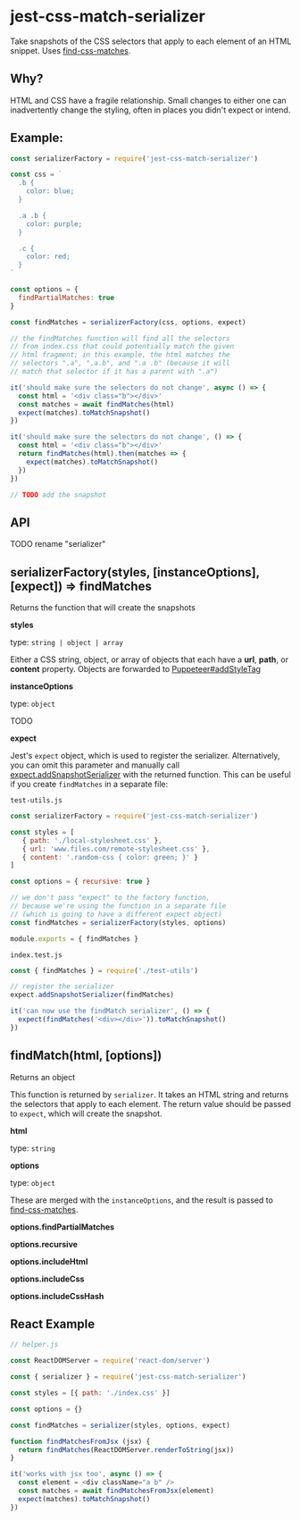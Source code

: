 # jest-css-match-serializer

Take snapshots of the CSS selectors that apply to each element of an HTML snippet. Uses [find-css-matches](https://github.com/raingerber/find-css-matches).

## Why?

HTML and CSS have a fragile relationship. Small changes to either one can inadvertently change the styling, often in places you didn't expect or intend.

## Example:

```js
const serializerFactory = require('jest-css-match-serializer')

const css = `
  .b {
    color: blue;
  }

  .a .b {
    color: purple;
  }

  .c {
    color: red;
  }
`

const options = {
  findPartialMatches: true
}

const findMatches = serializerFactory(css, options, expect)

// the findMatches function will find all the selectors
// from index.css that could potentially match the given 
// html fragment; in this example, the html matches the
// selectors ".a", ".a.b", and ".a .b" (because it will
// match that selector if it has a parent with ".a")

it('should make sure the selectors do not change', async () => {
  const html = '<div class="b"></div>'
  const matches = await findMatches(html)
  expect(matches).toMatchSnapshot()
})

it('should make sure the selectors do not change', () => {
  const html = '<div class="b"></div>'
  return findMatches(html).then(matches => {
    expect(matches).toMatchSnapshot()
  })
})

// TODO add the snapshot

```

## API

TODO rename "serializer"

## serializerFactory(styles, [instanceOptions], [expect]) => findMatches

Returns the function that will create the snapshots

**styles**

type: `string | object | array`

Either a CSS string, object, or array of objects that each have a **url**, **path**, or **content** property. Objects are forwarded to [Puppeteer#addStyleTag](https://github.com/GoogleChrome/puppeteer/blob/master/docs/api.md#pageaddstyletagoptions)

**instanceOptions**

type: `object`

TODO

**expect**

Jest's `expect` object, which is used to register the serializer. Alternatively, you can omit this parameter and manually call [expect.addSnapshotSerializer](https://facebook.github.io/jest/docs/en/expect.html#expectaddsnapshotserializerserializer) with the returned function. This can be useful if you create `findMatches` in a separate file:

`test-utils.js`

```js
const serializerFactory = require('jest-css-match-serializer')

const styles = [
   { path: './local-stylesheet.css' },
   { url: 'www.files.com/remote-stylesheet.css' },
   { content: '.random-css { color: green; }' }
]

const options = { recursive: true }

// we don't pass "expect" to the factory function,
// because we're using the function in a separate file
// (which is going to have a different expect object)
const findMatches = serializerFactory(styles, options)

module.exports = { findMatches }
```

`index.test.js`

```js
const { findMatches } = require('./test-utils')

// register the serializer
expect.addSnapshotSerializer(findMatches)

it('can now use the findMatch serializer', () => {
  expect(findMatches('<div></div>')).toMatchSnapshot()
})
```

## findMatch(html, [options])

Returns an object

This function is returned by `serializer`. It takes an HTML string and returns the selectors that apply to each element. The return value should be passed to `expect`, which will create the snapshot.

**html**

type: `string`

**options**

type: `object`

These are merged with the `instanceOptions`, and the result is passed to [find-css-matches](https://github.com/raingerber/find-css-matches).

**options.findPartialMatches**

**options.recursive**

**options.includeHtml**

**options.includeCss**

**options.includeCssHash**

## React Example

```js
// helper.js

const ReactDOMServer = require('react-dom/server')

const { serializer } = require('jest-css-match-serializer')

const styles = [{ path: './index.css' }]

const options = {}

const findMatches = serializer(styles, options, expect)

function findMatchesFromJsx (jsx) {
  return findMatches(ReactDOMServer.renderToString(jsx))
}

it('works with jsx too', async () => {
  const element = <div className="a b" />
  const matches = await findMatchesFromJsx(element)
  expect(matches).toMatchSnapshot()
})
```
